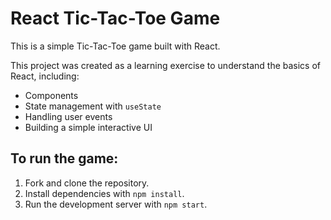 # React Tic-Tac-Toe Game

This is a simple Tic-Tac-Toe game built with React.

This project was created as a learning exercise to understand the basics of React, including:

*   Components
*   State management with `useState`
*   Handling user events
*   Building a simple interactive UI

## To run the game:

1.  Fork and clone the repository.
2.  Install dependencies with `npm install`.
3.  Run the development server with `npm start`.